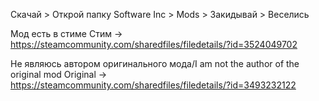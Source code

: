 Скачай > Открой папку Software Inc >  Mods > Закидывай > Веселись

Мод есть в стиме
Стим -> https://steamcommunity.com/sharedfiles/filedetails/?id=3524049702

Не являюсь автором оригинального мода/I am not the author of the original mod
Original -> https://steamcommunity.com/sharedfiles/filedetails/?id=3493232122

